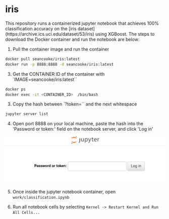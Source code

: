 <h1>iris</h1>
This repository runs a containerized jupyter notebook that achieves 100%
classification accuracy on the
[iris dataset](https://archive.ics.uci.edu/dataset/53/iris) using XGBoost.  The
 steps to download the Docker container and run the notebook are below:

1. Pull the container image and run the container
```bash
docker pull seancooke/iris:latest
docker run -p 8888:8888 -d seancooke/iris:latest
```

3. Get the CONTAINER ID of the container with `IMAGE=seancooke/iris:latest``
```bash
docker ps
docker exec -it <CONTAINER_ID>  /bin/bash
```

3. Copy the hash between `?token=`` and the next whitespace 
```bash
jupyter server list
```

4. Open port 8888 on your local machine, paste the hash into the 'Password or 
token:' field on the notebook server, and click 'Log in'

![Jupyter Token](images/jupyter-token.png)

5. Once inside the jupyter notebook container, open `work/classification.ipynb`

6. Run all notebook cells by selecting `Kernel -> Restart Kernel and Run All
Cells...`
